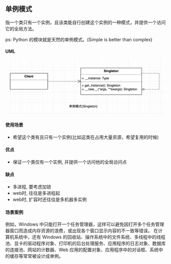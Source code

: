 ## 单例模式
指一个类只有一个实例，且该类能自行创建这个实例的一种模式，并提供一个访问它的全局方法。

ps: Python 的模块就是天然的单例模式。(Simple is better than complex)

#### UML
<div align="center"> <img src="Singleton.png"/> </div>

#### 使用场景

* 希望这个类有且只有一个实例(比如这类在占用大量资源，希望复用的时候)

#### 优点

* 保证一个类仅有一个实例, 并提供一个访问他的全局访问点

#### 缺点

* 多进程, 要考虑加锁
* web时, 往往是多进程起
* web时, 扩容时还往往是多机器多实例

#### 场景案例
例如，Windows 中只能打开一个任务管理器，这样可以避免因打开多个任务管理器窗口而造成内存资源的浪费，或出现各个窗口显示内容的不一致等错误。
在计算机系统中，还有 Windows 的回收站、操作系统中的文件系统、多线程中的线程池、显卡的驱动程序对象、打印机的后台处理服务、应用程序的日志对象、数据库的连接池、网站的计数器、Web 应用的配置对象、应用程序中的对话框、系统中的缓存等常常被设计成单例。

